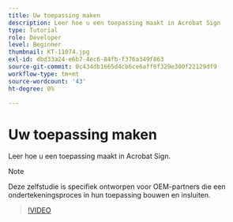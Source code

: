 ```yaml
---
title: Uw toepassing maken
description: Leer hoe u een toepassing maakt in Acrobat Sign
type: Tutorial
role: Developer
level: Beginner
thumbnail: KT-11074.jpg
exl-id: dbd33a24-e6b7-4ec6-84fb-f376a349f863
source-git-commit: 0c434db1665d4cb6ce6aff6f329e300f22129df9
workflow-type: tm+mt
source-wordcount: '43'
ht-degree: 0%

---
```


# Uw toepassing maken

Leer hoe u een toepassing maakt in Acrobat Sign.

>[!NOTE]
>
>Deze zelfstudie is specifiek ontworpen voor OEM-partners die een ondertekeningsproces in hun toepassing bouwen en insluiten.

>[!VIDEO](https://video.tv.adobe.com/v/347348?hidetitle=true)
